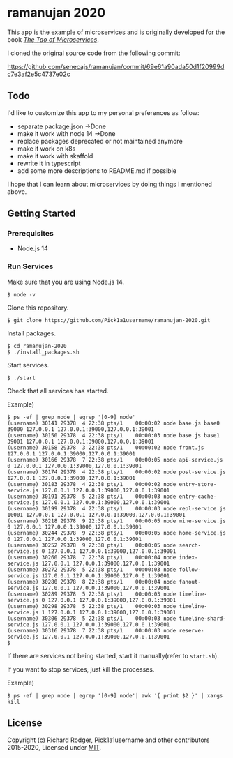 # ramanujan 2020

This app is the example of microservices and is originally developed for the book [*The Tao of Microservices*](http://bit.ly/rmtaomicro). 

I cloned the original source code from the following commit:

https://github.com/senecajs/ramanujan/commit/69e61a90ada50d1f20999dc7e3af2e5c4737e02c


## Todo

I'd like to customize this app to my personal preferences as follow:

* separate package.json ->Done
* make it work with node 14 ->Done
* replace packages deprecated or not maintained anymore
* make it work on k8s
* make it work with skaffold
* rewrite it in typescript
* add some more descriptions to README.md if possible

I hope that I can learn about microservices by doing things I mentioned above.


## Getting Started

### Prerequisites

* Node.js 14

### Run Services

Make sure that you are using Node.js 14.

```
$ node -v
```


Clone this repository.

```
$ git clone https://github.com/Pick1a1username/ramanujan-2020.git
```


Install packages.

```
$ cd ramanujan-2020
$ ./install_packages.sh 
```


Start services.

```
$ ./start
```


Check that all services has started.


Example)
```
$ ps -ef | grep node | egrep '[0-9] node'   
(username) 30141 29378  4 22:38 pts/1    00:00:02 node base.js base0 39000 127.0.0.1 127.0.0.1:39000,127.0.0.1:39001
(username) 30150 29378  4 22:38 pts/1    00:00:03 node base.js base1 39001 127.0.0.1 127.0.0.1:39000,127.0.0.1:39001
(username) 30158 29378  3 22:38 pts/1    00:00:02 node front.js 127.0.0.1 127.0.0.1:39000,127.0.0.1:39001
(username) 30166 29378  7 22:38 pts/1    00:00:05 node api-service.js 0 127.0.0.1 127.0.0.1:39000,127.0.0.1:39001
(username) 30174 29378  4 22:38 pts/1    00:00:02 node post-service.js 127.0.0.1 127.0.0.1:39000,127.0.0.1:39001
(username) 30183 29378  4 22:38 pts/1    00:00:02 node entry-store-service.js 127.0.0.1 127.0.0.1:39000,127.0.0.1:39001
(username) 30191 29378  5 22:38 pts/1    00:00:03 node entry-cache-service.js 127.0.0.1 127.0.0.1:39000,127.0.0.1:39001
(username) 30199 29378  4 22:38 pts/1    00:00:03 node repl-service.js 10001 127.0.0.1 127.0.0.1 127.0.0.1:39000,127.0.0.1:39001
(username) 30218 29378  9 22:38 pts/1    00:00:05 node mine-service.js 0 127.0.0.1 127.0.0.1:39000,127.0.0.1:39001
(username) 30244 29378  9 22:38 pts/1    00:00:05 node home-service.js 0 127.0.0.1 127.0.0.1:39000,127.0.0.1:39001
(username) 30252 29378  9 22:38 pts/1    00:00:05 node search-service.js 0 127.0.0.1 127.0.0.1:39000,127.0.0.1:39001
(username) 30260 29378  7 22:38 pts/1    00:00:04 node index-service.js 127.0.0.1 127.0.0.1:39000,127.0.0.1:39001
(username) 30272 29378  5 22:38 pts/1    00:00:03 node follow-service.js 127.0.0.1 127.0.0.1:39000,127.0.0.1:39001
(username) 30280 29378  8 22:38 pts/1    00:00:04 node fanout-service.js 127.0.0.1 127.0.0.1:39000,127.0.0.1:39001
(username) 30289 29378  5 22:38 pts/1    00:00:03 node timeline-service.js 0 127.0.0.1 127.0.0.1:39000,127.0.0.1:39001
(username) 30298 29378  5 22:38 pts/1    00:00:03 node timeline-service.js 1 127.0.0.1 127.0.0.1:39000,127.0.0.1:39001
(username) 30306 29378  5 22:38 pts/1    00:00:03 node timeline-shard-service.js 127.0.0.1 127.0.0.1:39000,127.0.0.1:39001
(username) 30316 29378  7 22:38 pts/1    00:00:03 node reserve-service.js 127.0.0.1 127.0.0.1:39000,127.0.0.1:39001
$ 
```

If there are services not being started, start it manually(refer to `start.sh`).


If you want to stop services, just kill the processes.

Example)
```
$ ps -ef | grep node | egrep '[0-9] node'| awk '{ print $2 }' | xargs kill
```


## License

Copyright (c) Richard Rodger, Pick1a1username and other contributors 2015-2020, Licensed under [MIT](/LICENSE).
